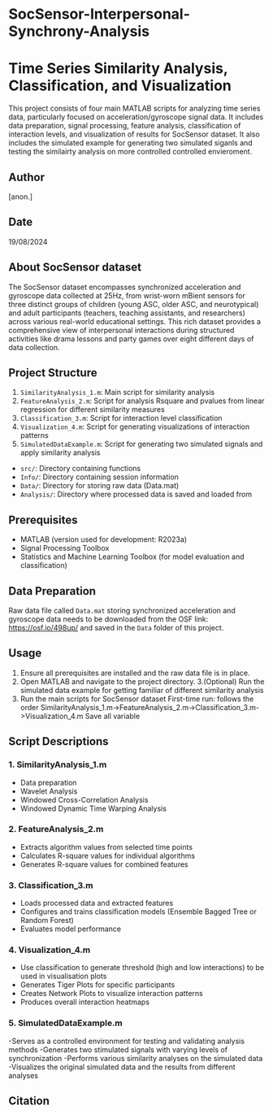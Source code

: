 # SocSensor-Interpersonal-Synchrony-Analysis
# Time Series Similarity Analysis, Classification, and Visualization

This project consists of four main MATLAB scripts for analyzing time series data, particularly focused on acceleration/gyroscope signal data. It includes data preparation, signal processing, feature analysis, classification of interaction levels, and visualization of results for SocSensor dataset.
It also includes the simulated example for generating two simulated siganls and testing the similairty analysis on more controlled controlled envieroment.

## Author
[anon.]

## Date
19/08/2024

## About SocSensor dataset
The SocSensor dataset encompasses synchronized acceleration and gyroscope data collected at 25Hz, from wrist-worn mBient sensors for three distinct groups of children (young ASC, older ASC, and neurotypical) and adult participants (teachers, teaching assistants, and researchers) 
across various real-world educational settings. This rich dataset provides a comprehensive view of interpersonal interactions during structured activities like drama lessons and party games over eight different days of data collection.

## Project Structure
1. `SimilarityAnalysis_1.m`: Main script for similarity analysis
2. `FeatureAnalysis_2.m`: Script for analysis Rsquare and pvalues from linear regression for different similarity measures
3. `Classification_3.m`: Script for interaction level classification
4. `Visualization_4.m`: Script for generating visualizations of interaction patterns
5. `SimulatedDataExample.m`: Script for generating two simulated signals and apply similarity analysis
- `src/`: Directory containing functions
- `Info/`: Directory containing session information
- `Data/`: Directory for storing raw data (Data.mat) 
- `Analysis/`: Directory where processed data is saved and loaded from

## Prerequisites

- MATLAB (version used for development: R2023a)
- Signal Processing Toolbox
- Statistics and Machine Learning Toolbox (for model evaluation and classification)

## Data Preparation

Raw data file called `Data.mat` storing synchronized acceleration and gyroscope data needs to be downloaded from the OSF link: https://osf.io/498up/ and saved in the `Data` folder of this project.

## Usage

1. Ensure all prerequisites are installed and the raw data file is in place.
2. Open MATLAB and navigate to the project directory.
3.(Optional) Run the simulated data example for getting familiar of different similarity analysis
4. Run the main scripts for SocSensor dataset
   First-time run: follows the order SimilarityAnalysis_1.m->FeatureAnalysis_2.m->Classification_3.m->Visualization_4.m
   Save all variable

## Script Descriptions

### 1. SimilarityAnalysis_1.m
- Data preparation
- Wavelet Analysis
- Windowed Cross-Correlation Analysis
- Windowed Dynamic Time Warping Analysis

### 2. FeatureAnalysis_2.m
- Extracts algorithm values from selected time points
- Calculates R-square values for individual algorithms
- Generates R-square values for combined features

### 3. Classification_3.m

- Loads processed data and extracted features
- Configures and trains classification models (Ensemble Bagged Tree or Random Forest)
- Evaluates model performance

### 4. Visualization_4.m

- Use classification to generate threshold (high and low interactions) to be used in visualisation plots
- Generates Tiger Plots for specific participants
- Creates Network Plots to visualize interaction patterns
- Produces overall interaction heatmaps

### 5. SimulatedDataExample.m
-Serves as a controlled environment for testing and validating analysis methods
-Generates two stimulated signals with varying levels of synchronization
-Performs various similarity analyses on the simulated data
-Visualizes the original simulated data and the results from different analyses


## Citation

